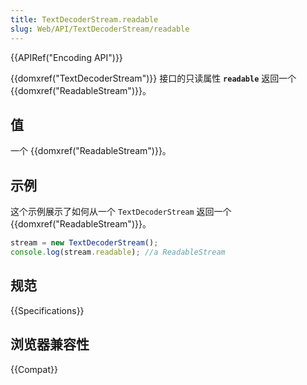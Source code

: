 ```yaml
---
title: TextDecoderStream.readable
slug: Web/API/TextDecoderStream/readable
---
```


{{APIRef("Encoding API")}}

{{domxref("TextDecoderStream")}} 接口的只读属性 **`readable`** 返回一个 {{domxref("ReadableStream")}}。

## 值

一个 {{domxref("ReadableStream")}}。

## 示例

这个示例展示了如何从一个 `TextDecoderStream` 返回一个 {{domxref("ReadableStream")}}。

```js
stream = new TextDecoderStream();
console.log(stream.readable); //a ReadableStream
```

## 规范

{{Specifications}}

## 浏览器兼容性

{{Compat}}
